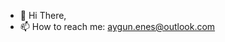 - 👋 Hi There,
- 📫 How to reach me: aygun.enes@outlook.com

<!---
enesaygunea/enesaygunea is a ✨ special ✨ repository because its `README.md` (this file) appears on your GitHub profile.
You can click the Preview link to take a look at your changes.
--->
